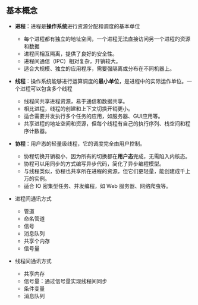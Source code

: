 ## 基本概念
- **进程**：进程是**操作系统**进行资源分配和调度的基本单位
	- 每个进程都有独立的地址空间，一个进程无法直接访问另一个进程的资源和数据
	- 进程间相互隔离，提供了良好的安全性。
	- 进程间通信（IPC）相对复杂，开销较大。
	- 适合大规模、独立的应用程序，需要强隔离或分布在不同机器上。
- **线程**：操作系统能够进行运算调度的**最小单位**，是进程中的实际运作单位。一个进程可以包含多个线程
	- 线程间共享进程资源，易于通信和数据共享。
	- 相比进程，线程的创建和上下文切换开销更小。
	- 适合需要并发执行多个任务的应用，如服务器、GUI应用等。
	- 共享进程的地址空间和资源，但每个线程有自己的执行序列、栈空间和程序计数器。
- **协程**：用户态的轻量级线程，它的调度完全由用户控制。
	- 协程切换开销极小，因为所有的切换都在**用户态**完成，无需陷入内核态。
	- 协程可以用同步的方式编写异步代码，简化了异步编程模型。
	- 与线程类似，协程也共享所在进程的资源，但它们更轻量，能创建成千上万的实例。
	- 适合 IO 密集型任务、并发编程，如 Web 服务器、网络爬虫等。

- 进程间通讯方式
	- 管道
	- 命名管道
	- 信号
	- 消息队列
	- 共享个内存
	- 信号量
- 线程间通讯方式
	- 共享内存
	- 信号量：通过信号量实现线程间同步
	- 条件变量
	- 消息队列